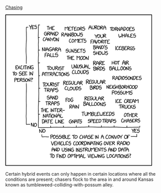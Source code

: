 [Chasing](https://xkcd.com/2931)

![Chasing](./random_comic.png)

Certain hybrid events can only happen in certain locations where all the conditions are present; chasers flock to the area in and around Kansas known as tumbleweed-colliding-with-possum alley.

